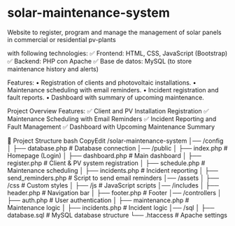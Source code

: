 # solar-maintenance-system
Website to register, program and manage the management of solar panels in commercial or residential pv-plants

with following technologies: 
✅ Frontend: HTML, CSS, JavaScript (Bootstrap) 
✅ Backend: PHP con Apache 
✅ Base de datos: MySQL (to store maintenance history and alerts) 

Features: 
•	Registration of clients and photovoltaic installations. 
•	Maintenance scheduling with email reminders. 
•	Incident registration and fault reports. 
•	Dashboard with summary of upcoming maintenance.

Project Overview
Features:
✅ Client and PV Installation Registration
✅ Maintenance Scheduling with Email Reminders
✅ Incident Reporting and Fault Management
✅ Dashboard with Upcoming Maintenance Summary

📂 Project Structure
bash
CopyEdit
/solar-maintenance-system
│── /config
│   ├── database.php          # Database connection
│── /public
│   ├── index.php             # Homepage (Login)
│   ├── dashboard.php         # Main dashboard
│   ├── register.php          # Client & PV system registration
│   ├── schedule.php          # Maintenance scheduling
│   ├── incidents.php         # Incident reporting
│   ├── send_reminders.php    # Script to send email reminders
│── /assets
│   ├── /css                  # Custom styles
│   ├── /js                   # JavaScript scripts
│── /includes
│   ├── header.php            # Navigation bar
│   ├── footer.php            # Footer
│── /controllers
│   ├── auth.php              # User authentication
│   ├── maintenance.php       # Maintenance logic
│   ├── incidents.php         # Incident logic
│── /sql
│   ├── database.sql          # MySQL database structure
└── .htaccess                 # Apache settings



